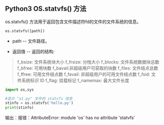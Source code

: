 ## Python3 OS.statvfs() 方法

os.statvfs() 方法用于返回包含文件描述符fd的文件的文件系统的信息。

```python
os.statvfs([path])
```

* path -- 文件路径。

* 返回值 -- 返回的结构:

> f_bsize: 文件系统块大小
> f_frsize: 分栈大小
> f_blocks: 文件系统数据块总数
> f_bfree: 可用块数
> f_bavail:非超级用户可获取的块数
> f_files: 文件结点总数
> f_ffree: 可用文件结点数
> f_favail: 非超级用户的可用文件结点数
> f_fsid: 文件系统标识 ID
> f_flag: 挂载标记
> f_namemax: 最大文件长度

```python
import os,sys

#显示 "a1.py" 文件的 statvfs 信息
stinfo = os.statvfs('hello.py')
print(stinfo)
```
输出：报错：AttributeError: module 'os' has no attribute 'statvfs'
